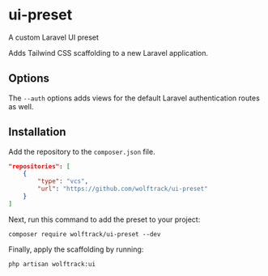 # ui-preset
A custom Laravel UI preset

Adds Tailwind CSS scaffolding to a new Laravel application.

## Options
The `--auth` options adds views for the default Laravel authentication routes as well. 

## Installation
Add the repository to the `composer.json` file.

```json
"repositories": [
    {
        "type": "vcs",
        "url": "https://github.com/wolftrack/ui-preset"
    }
]
```

Next, run this command to add the preset to your project:

```
composer require wolftrack/ui-preset --dev
```

Finally, apply the scaffolding by running:

```
php artisan wolftrack:ui
```
